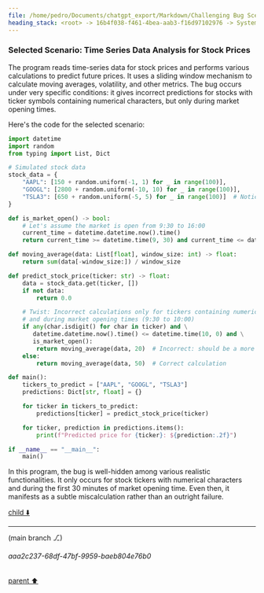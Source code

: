 ```yaml
---
file: /home/pedro/Documents/chatgpt_export/Markdown/Challenging Bug Scenarios.md
heading_stack: <root> -> 16b4f038-f461-4bea-aab3-f16d97102976 -> System -> f030f68c-1381-4970-ab86-0ddb5dbec373 -> System -> aaa2a9a6-bc09-4eb8-ade3-de667199f255 -> User -> 297b2268-6318-4cbd-8782-30c76dd52aa2 -> Assistant -> Scenario 1: Race Condition in Multithreading -> Scenario 2: Memory Leak -> Scenario 3: Heisenbug (Behavior changes under observation) -> Scenario 4: Non-Deterministic Behavior -> aaa2da28-e469-4aab-accc-b52d7aa18433 -> User -> 24b2a49b-4ec7-4808-8cb2-7a985f77921f -> Assistant -> Scenario 1: Nested Async Calls Hiding a Deadlock -> Scenario 2: Data Corruption due to Inconsistent Global State -> Scenario 3: Intermittent Failure due to Uninitialized Variable -> Scenario 4: Floating-Point Error in Financial Calculation -> aaa2f2f6-ffae-4515-a01d-078e412919d2 -> User -> ea8eacaa-5157-4848-b99b-ba96457a30cb -> Assistant -> Possible Ideas for Complex Scenario -> Selected Scenario: Time Series Data Analysis for Stock Prices
---
```

### Selected Scenario: Time Series Data Analysis for Stock Prices

The program reads time-series data for stock prices and performs various calculations to predict future prices. It uses a sliding window mechanism to calculate moving averages, volatility, and other metrics. The bug occurs under very specific conditions: it gives incorrect predictions for stocks with ticker symbols containing numerical characters, but only during market opening times.

Here's the code for the selected scenario:

```python
import datetime
import random
from typing import List, Dict

# Simulated stock data
stock_data = {
    "AAPL": [150 + random.uniform(-1, 1) for _ in range(100)],
    "GOOGL": [2800 + random.uniform(-10, 10) for _ in range(100)],
    "TSLA3": [650 + random.uniform(-5, 5) for _ in range(100)]  # Notice the numerical character
}

def is_market_open() -> bool:
    # Let's assume the market is open from 9:30 to 16:00
    current_time = datetime.datetime.now().time()
    return current_time >= datetime.time(9, 30) and current_time <= datetime.time(16, 0)

def moving_average(data: List[float], window_size: int) -> float:
    return sum(data[-window_size:]) / window_size

def predict_stock_price(ticker: str) -> float:
    data = stock_data.get(ticker, [])
    if not data:
        return 0.0

    # Twist: Incorrect calculations only for tickers containing numerical characters
    # and during market opening times (9:30 to 10:00)
    if any(char.isdigit() for char in ticker) and \
       datetime.datetime.now().time() <= datetime.time(10, 0) and \
       is_market_open():
        return moving_average(data, 20)  # Incorrect: should be a more complex calculation
    else:
        return moving_average(data, 50)  # Correct calculation

def main():
    tickers_to_predict = ["AAPL", "GOOGL", "TSLA3"]
    predictions: Dict[str, float] = {}

    for ticker in tickers_to_predict:
        predictions[ticker] = predict_stock_price(ticker)

    for ticker, prediction in predictions.items():
        print(f"Predicted price for {ticker}: ${prediction:.2f}")

if __name__ == "__main__":
    main()
```

In this program, the bug is well-hidden among various realistic functionalities. It only occurs for stock tickers with numerical characters and during the first 30 minutes of market opening time. Even then, it manifests as a subtle miscalculation rather than an outright failure.

[child ⬇️](#aaa2c237-68df-47bf-9959-baeb804e76b0)

---

(main branch ⎇)
###### aaa2c237-68df-47bf-9959-baeb804e76b0
[parent ⬆️](#ea8eacaa-5157-4848-b99b-ba96457a30cb)
